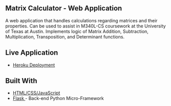 ## Matrix Calculator - Web Application

A web application that handles calculations regarding matrices and their properties. Can be used to assist in M340L-CS coursework at the University of Texas at Austin. Implements logic of Matrix Addition, Subtraction, Multiplication, Transposition, and Determinant functions.

## Live Application
* [Heroku Deployment](https://mtrxcalc.herokuapp.com/)

## Built With

* [HTML/CSS/JavaScript](https://en.wikipedia.org/wiki/JavaScript)
* [Flask ](https://maven.apache.org/) - Back-end Python Micro-Framework

